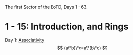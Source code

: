 The first Sector of the EoTD, Days 1 - 63.

# 1 - 15: Introduction, and Rings

Day 1: [Associativity](https://en.wikipedia.org/wiki/Associative_property)
$$ (a\*b)\*c=a\*(b\*c) $$
